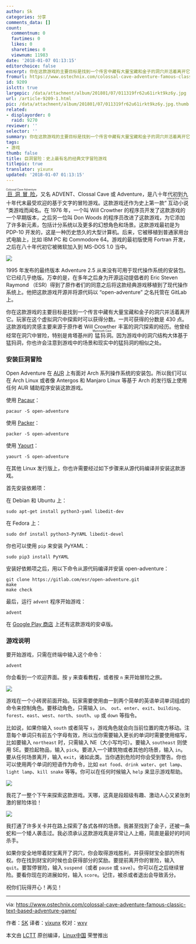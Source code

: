 ```yaml
---
author: Sk
categories: 分享
comments_data: []
count:
  commentnum: 0
  favtimes: 0
  likes: 0
  sharetimes: 0
  viewnum: 11983
date: '2018-01-07 01:13:15'
editorchoice: false
excerpt: 你在这款游戏的主要目标是找到一个传言中藏有大量宝藏和金子的洞穴并活着离开它。玩家在这个虚拟洞穴中探索时可以获得分数。
fromurl: https://www.ostechnix.com/colossal-cave-adventure-famous-classic-text-based-adventure-game/
id: 9209
islctt: true
largepic: /data/attachment/album/201801/07/011319fr62u61irkt9kz6y.jpg
url: /article-9209-1.html
pic: /data/attachment/album/201801/07/011319fr62u61irkt9kz6y.jpg.thumb.jpg
related:
- displayorder: 0
  raid: 9270
reviewer: ''
selector: ''
summary: 你在这款游戏的主要目标是找到一个传言中藏有大量宝藏和金子的洞穴并活着离开它。玩家在这个虚拟洞穴中探索时可以获得分数。
tags:
- 游戏
thumb: false
title: 巨洞冒险：史上最有名的经典文字冒险游戏
titlepic: true
translator: yixunx
updated: '2018-01-07 01:13:15'
---
```


[<ruby> 巨洞冒险 <rt>  Colossal Cave Adventure </rt></ruby>](https://zh.wikipedia.org/wiki/%E5%B7%A8%E6%B4%9E%E5%86%92%E9%9A%AA)，又名 ADVENT、Clossal Cave 或 Adventure，是八十年代初到九十年代末最受欢迎的基于文字的冒险游戏。这款游戏还作为史上第一款“<ruby> 互动小说 <rt>  interactive fiction </rt></ruby>”类游戏而闻名。在 1976 年，一个叫 Will Crowther 的程序员开发了这款游戏的一个早期版本，之后另一位叫 Don Woods 的程序员改进了这款游戏，为它添加了许多新元素，包括计分系统以及更多的幻想角色和场景。这款游戏最初是为 PDP-10 开发的，这是一种历史悠久的大型计算机。后来，它被移植到普通家用台式电脑上，比如 IBM PC 和 Commodore 64。游戏的最初版使用 Fortran 开发，之后在八十年代初它被微软加入到 MS-DOS 1.0 当中。


![](/data/attachment/album/201801/07/011319fr62u61irkt9kz6y.jpg)


1995 年发布的最终版本 Adventure 2.5 从来没有可用于现代操作系统的安装包。它已经几乎绝版。万幸的是，在多年之后身为开源运动提倡者的 Eric Steven Raymond （ESR）得到了原作者们的同意之后将这款经典游戏移植到了现代操作系统上。他把这款游戏开源并将源代码以 “open-adventure” 之名托管在 GitLab 上。


你在这款游戏的主要目标是找到一个传言中藏有大量宝藏和金子的洞穴并活着离开它。玩家在这个虚拟洞穴中探索时可以获得分数。一共可获得的分数是 430 点。这款游戏的灵感主要来源于原作者 Will Crowther 丰富的洞穴探索的经历。他曾经经常在洞穴中冒险，特别是肯塔基州的<ruby> 猛犸洞 <rt>  Mammoth Cave </rt></ruby>。因为游戏中的洞穴结构大体基于猛犸洞，你也许会注意到游戏中的场景和现实中的猛犸洞的相似之处。


### 安装巨洞冒险


Open Adventure 在 [AUR](https://aur.archlinux.org/packages/open-adventure/) 上有面对 Arch 系列操作系统的安装包。所以我们可以在 Arch Linux 或者像 Antergos 和 Manjaro Linux 等基于 Arch 的发行版上使用任何 AUR 辅助程序安装这款游戏。


使用 [Pacaur](https://www.ostechnix.com/install-pacaur-arch-linux/)：



```
pacaur -S open-adventure

```

使用 [Packer](https://www.ostechnix.com/install-packer-arch-linux-2/)：



```
packer -S open-adventure

```

使用 [Yaourt](https://www.ostechnix.com/install-yaourt-arch-linux/)：



```
yaourt -S open-adventure

```

在其他 Linux 发行版上，你也许需要经过如下步骤来从源代码编译并安装这款游戏。


首先安装依赖项：


在 Debian 和 Ubuntu 上：



```
sudo apt-get install python3-yaml libedit-dev

```

在 Fedora 上：



```
sudo dnf install python3-PyYAML libedit-devel

```

你也可以使用 `pip` 来安装 PyYAML：



```
sudo pip3 install PyYAML

```

安装好依赖项之后，用以下命令从源代码编译并安装 open-adventure：



```
git clone https://gitlab.com/esr/open-adventure.git
make
make check

```

最后，运行 `advent` 程序开始游戏：



```
advent

```

在 [Google Play 商店](https://play.google.com/store/apps/details?id=com.ecsoftwareconsulting.adventure430) 上还有这款游戏的安卓版。


### 游戏说明


要开始游戏，只需在终端中输入这个命令：



```
advent

```

你会看到一个欢迎界面。按 `y` 来查看教程，或者按 `n` 来开始冒险之旅。


![](/data/attachment/album/201801/07/011320fttm8f9f839z2h8m.png)


游戏在一个小砖房前面开始。玩家需要使用由一到两个简单的英语单词单词组成的命令来控制角色。要移动角色，只需输入 `in`、 `out`、`enter`、`exit`、`building`、`forest`、`east`、`west`、`north`、`south`、`up` 或 `down` 等指令。


比如说，如果你输入 `south` 或者简写 `s`，游戏角色就会向当前位置的南方移动。注意每个单词只有前五个字母有效，所以当你需要输入更长的单词时需要使用缩写，比如要输入 `northeast` 时，只需输入 NE（大小写均可）。要输入 `southeast` 则使用 SE。要捡起物品，输入 `pick`。要进入一个建筑物或者其他的场景，输入 `in`。要从任何场景离开，输入 `exit`，诸如此类。当你遇到危险时你会受到警告。你也可以使用两个单词的短语作为命令，比如 `eat food`、`drink water`、`get lamp`、`light lamp`、`kill snake` 等等。你可以在任何时候输入 `help` 来显示游戏帮助。


![](/data/attachment/album/201801/07/011320blilozillll6p1p3.png)


我花了一整个下午来探索这款游戏。天哪，这真是段超级有趣、激动人心又紧张刺激的冒险体验！


![](/data/attachment/album/201801/07/011321vnnra18i9i6bx94x.png)


我打通了许多关卡并在路上探索了各式各样的场景。我甚至找到了金子，还被一条蛇和一个矮人袭击过。我必须承认这款游戏真是非常让人上瘾，简直是最好的时间杀手。


如果你安全地带着财宝离开了洞穴，你会取得游戏胜利，并获得财宝全部的所有权。你在找到财宝的时候也会获得部分的奖励。要提前离开你的冒险，输入 `quit`。要暂停冒险，输入 `suspend`（或者 `pause` 或 `save`）。你可以在之后继续冒险。要看你现在的进展如何，输入 `score`。记住，被杀或者退出会导致丢分。


祝你们玩得开心！再见！




---


via: <https://www.ostechnix.com/colossal-cave-adventure-famous-classic-text-based-adventure-game/>


作者：[SK](https://www.ostechnix.com/author/sk/) 译者：[yixunx](https://github.com/yixunx) 校对：[wxy](https://github.com/wxy)


本文由 [LCTT](https://github.com/LCTT/TranslateProject) 原创编译，[Linux中国](https://linux.cn/) 荣誉推出
